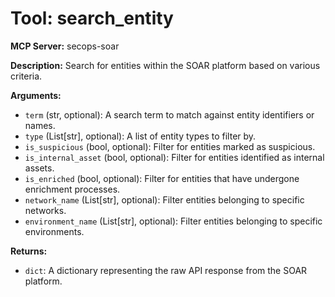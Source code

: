 # Tool: search_entity

**MCP Server:** secops-soar

**Description:** Search for entities within the SOAR platform based on various criteria.

**Arguments:**

*   `term` (str, optional): A search term to match against entity identifiers or names.
*   `type` (List[str], optional): A list of entity types to filter by.
*   `is_suspicious` (bool, optional): Filter for entities marked as suspicious.
*   `is_internal_asset` (bool, optional): Filter for entities identified as internal assets.
*   `is_enriched` (bool, optional): Filter for entities that have undergone enrichment processes.
*   `network_name` (List[str], optional): Filter entities belonging to specific networks.
*   `environment_name` (List[str], optional): Filter entities belonging to specific environments.

**Returns:**

*   `dict`: A dictionary representing the raw API response from the SOAR platform.
